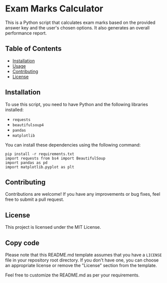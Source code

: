 # Exam Marks Calculator

This is a Python script that calculates exam marks based on the provided answer key and the user's chosen options. It also generates an overall performance report.

## Table of Contents
- [Installation](#installation)
- [Usage](#usage)
- [Contributing](#contributing)
- [License](#license)

## Installation

To use this script, you need to have Python and the following libraries installed:

- `requests`
- `beautifulsoup4`
- `pandas`
- `matplotlib`

You can install these dependencies using the following command:

```shell
pip install -r requirements.txt
import requests from bs4 import BeautifulSoup
import pandas as pd
import matplotlib.pyplot as plt
```

## Contributing
Contributions are welcome! If you have any improvements or bug fixes, feel free to submit a pull request.

## License
This project is licensed under the MIT License.


## Copy code

Please note that this README.md template assumes that you have a `LICENSE` file in your repository root directory. If you don't have one, you can choose an appropriate license or remove the "License" section from the template.

Feel free to customize the README.md as per your requirements.
